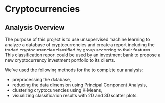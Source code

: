 # Cryptocurrencies

## Analysis Overview
The purpose of this project is to use unsupervised machine learning to analyze a database of cryptocurrencies and create a report including the traded cryptocurrencies classified by group according to their features.
This classification report could be used by an investment bank to propose a new cryptocurrency investment portfolio to its clients.

We've used the following methods for the to complete our analysis:

  * preprocessing the database,
  * reducing the data dimension using Principal Component Analysis,
  * clustering cryptocurrencies using K-Means,
  * visualizing classification results with 2D and 3D scatter plots.
